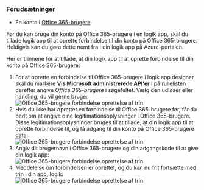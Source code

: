 ### <a name="prerequisites"></a>Forudsætninger

- En konto i [Office 365-brugere](https://office365.com)  


Før du kan bruge din konto på Office 365-brugere i en logik app, skal du tillade logik app til at oprette forbindelse til din konto på Office 365-brugere. Heldigvis kan du gøre dette nemt fra i din logik app på Azure-portalen.  

Her er trinnene for at tillade, at din logik app til at oprette forbindelse til din konto på Office 365-brugere:  
1. For at oprette en forbindelse til Office 365-brugere i logik app designer skal du markere **Vis Microsoft administrerede API'er** i på rullelisten derefter angive *Office 365-brugere* i søgefeltet. Vælg den udløser eller handling, du vil gerne bruge:  
![Office 365-brugere forbindelse oprettelse af trin](./media/connectors-create-api-office365users/office365users-1.png)  
2. Hvis du ikke har oprettet en forbindelse til Office 365-brugere før, får du bedt om at angive dine legitimationsoplysninger i Office 365-brugere. Disse legitimationsoplysninger bruges til at tillade, at din logik app til at oprette forbindelse til, og få adgang til din konto på Office 365-brugere data:  
![Office 365-brugere forbindelse oprettelse af trin](./media/connectors-create-api-office365users/office365users-2.png)  
3. Angiv dit brugernavn i Office 365-brugere og din adgangskode til at give din logik app:  
 ![Office 365-brugere forbindelse oprettelse af trin](./media/connectors-create-api-office365users/office365users-3.png)  
4. Meddelelse om forbindelsen er oprettet, og du kan nu frit fortsætte med trin i din app, logik:  
![Office 365-brugere forbindelse oprettelse af trin](./media/connectors-create-api-office365users/office365users-4.png)  
  